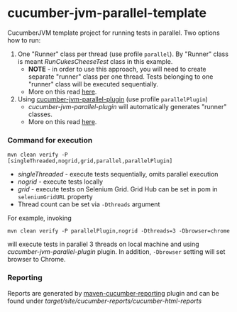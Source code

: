 cucumber-jvm-parallel-template
=======================

CucumberJVM template project for running tests in parallel. Two options how to run:
 1. One "Runner" class per thread (use profile `parallel`). By "Runner" class is meant *RunCukesCheeseTest* class in this example.
    * **NOTE** - in order to use this approach, you will need to create separate "runner" class per one thread. Tests belonging to one "runner" class will be executed sequentially.
    * More on this read [here](https://opencredo.com/running-cucumber-jvm-tests-in-parallel/).
 2. Using [cucumber-jvm-parallel-plugin](https://github.com/temyers/cucumber-jvm-parallel-plugin) (use profile `parallelPlugin`)
    * *cucumber-jvm-parallel-plugin* will automatically generates "runner" classes.
    * More on this read [here](http://automationrhapsody.com/running-cucumber-tests-in-parallel/).
### Command for execution
```
mvn clean verify -P [singleThreaded,nogrid,grid,parallel,parallelPlugin]
```

* *singleThreaded* - execute tests sequentially, omits parallel execution
* *nogrid* - execute tests locally
* *grid* - execute tests on Selenium Grid. Grid Hub can be set in pom in `seleniumGridURL` property
* Thread count can be set via `-Dthreads` argument

For example, invoking 
```
mvn clean verify -P parallelPlugin,nogrid -Dthreads=3 -Dbrowser=chrome
``` 
will execute tests in parallel 3 threads on local machine and using *cucumber-jvm-parallel-plugin* plugin. In addition, `-Dbrowser` setting will set browser to Chrome.

### Reporting
Reports are generated by [maven-cucumber-reporting](https://github.com/damianszczepanik/maven-cucumber-reporting) plugin and can be found under *target/site/cucumber-reports/cucumber-html-reports*




